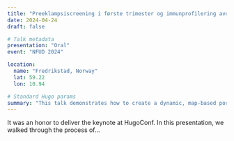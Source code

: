 ```yaml
---
title: "Preeklampsiscreening i første trimester og immunprofilering avdekker nye spesifikke risikogrupper for hypertensive svangerskapskomplikasjoner"
date: 2024-04-24
draft: false

# Talk metadata
presentation: "Oral"
event: "NFUD 2024"

location:
  name: "Fredrikstad, Norway"
  lat: 59.22
  lon: 10.94

# Standard Hugo params
summary: "This talk demonstrates how to create a dynamic, map-based portfolio of academic talks and presentations using the Hugo static site generator and PaperMod theme."
---
```


It was an honor to deliver the keynote at HugoConf. In this presentation, we walked through the process of...